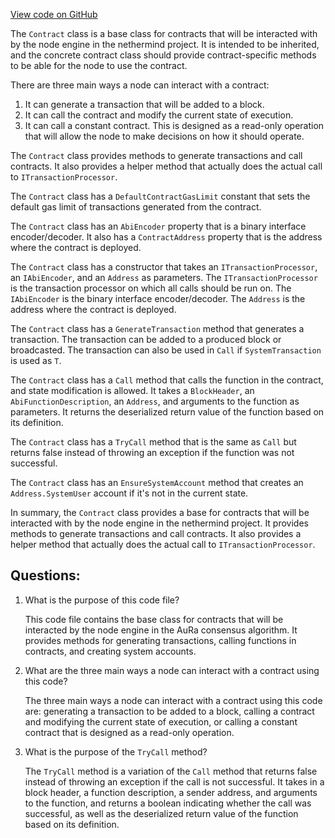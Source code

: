 [View code on GitHub](https://github.com/nethermindeth/nethermind/Nethermind.Abi.Contracts/Contract.cs)

The `Contract` class is a base class for contracts that will be interacted with by the node engine in the nethermind project. It is intended to be inherited, and the concrete contract class should provide contract-specific methods to be able for the node to use the contract. 

There are three main ways a node can interact with a contract: 

1. It can generate a transaction that will be added to a block.
2. It can call the contract and modify the current state of execution.
3. It can call a constant contract. This is designed as a read-only operation that will allow the node to make decisions on how it should operate.

The `Contract` class provides methods to generate transactions and call contracts. It also provides a helper method that actually does the actual call to `ITransactionProcessor`. 

The `Contract` class has a `DefaultContractGasLimit` constant that sets the default gas limit of transactions generated from the contract. 

The `Contract` class has an `AbiEncoder` property that is a binary interface encoder/decoder. It also has a `ContractAddress` property that is the address where the contract is deployed. 

The `Contract` class has a constructor that takes an `ITransactionProcessor`, an `IAbiEncoder`, and an `Address` as parameters. The `ITransactionProcessor` is the transaction processor on which all calls should be run on. The `IAbiEncoder` is the binary interface encoder/decoder. The `Address` is the address where the contract is deployed. 

The `Contract` class has a `GenerateTransaction` method that generates a transaction. The transaction can be added to a produced block or broadcasted. The transaction can also be used in `Call` if `SystemTransaction` is used as `T`. 

The `Contract` class has a `Call` method that calls the function in the contract, and state modification is allowed. It takes a `BlockHeader`, an `AbiFunctionDescription`, an `Address`, and arguments to the function as parameters. It returns the deserialized return value of the function based on its definition. 

The `Contract` class has a `TryCall` method that is the same as `Call` but returns false instead of throwing an exception if the function was not successful. 

The `Contract` class has an `EnsureSystemAccount` method that creates an `Address.SystemUser` account if it's not in the current state. 

In summary, the `Contract` class provides a base for contracts that will be interacted with by the node engine in the nethermind project. It provides methods to generate transactions and call contracts. It also provides a helper method that actually does the actual call to `ITransactionProcessor`.
## Questions: 
 1. What is the purpose of this code file?
    
    This code file contains the base class for contracts that will be interacted by the node engine in the AuRa consensus algorithm. It provides methods for generating transactions, calling functions in contracts, and creating system accounts.

2. What are the three main ways a node can interact with a contract using this code?
    
    The three main ways a node can interact with a contract using this code are: generating a transaction to be added to a block, calling a contract and modifying the current state of execution, or calling a constant contract that is designed as a read-only operation.

3. What is the purpose of the `TryCall` method?
    
    The `TryCall` method is a variation of the `Call` method that returns false instead of throwing an exception if the call is not successful. It takes in a block header, a function description, a sender address, and arguments to the function, and returns a boolean indicating whether the call was successful, as well as the deserialized return value of the function based on its definition.